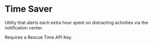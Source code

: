 # Time Saver

Utility that alerts each extra hour spent on distracting activities via the notification center.

Requires a Rescue Time API Key.
